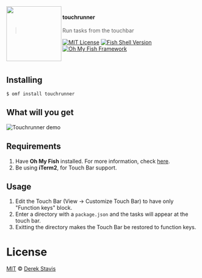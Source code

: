 <img src="https://cdn.rawgit.com/oh-my-fish/oh-my-fish/e4f1c2e0219a17e2c748b824004c8d0b38055c16/docs/logo.svg" align="left" width="144px" height="144px"/>

#### touchrunner
> Run tasks from the touchbar

[![MIT License](https://img.shields.io/badge/license-MIT-007EC7.svg?style=flat-square)](/LICENSE)
[![Fish Shell Version](https://img.shields.io/badge/fish-v2.2.0-007EC7.svg?style=flat-square)](https://fishshell.com)
[![Oh My Fish Framework](https://img.shields.io/badge/Oh%20My%20Fish-Framework-007EC7.svg?style=flat-square)](https://www.github.com/oh-my-fish/oh-my-fish)

<br/>


## Installing

```fish
$ omf install touchrunner
```

## What will you get

![Touchrunner demo](touchrunner.gif "Touchrunner demo")

## Requirements

1. Have **Oh My Fish** installed. For more information, check [here](https://github.com/oh-my-fish/oh-my-fish#installation).
1. Be using **iTerm2**, for Touch Bar support.

## Usage

1. Edit the Touch Bar (View -> Customize Touch Bar) to have only "Function keys" block.
1. Enter a directory with a `package.json` and the tasks will appear at the touch bar.
1. Exitting the directory makes the Touch Bar be restored to function keys.

# License

[MIT][mit] © [Derek Stavis][author]


[mit]:            https://opensource.org/licenses/MIT
[author]:         https://github.com/derekstavis
[omf-link]:       https://www.github.com/oh-my-fish/oh-my-fish

[license-badge]:  https://img.shields.io/badge/license-MIT-007EC7.svg?style=flat-square
